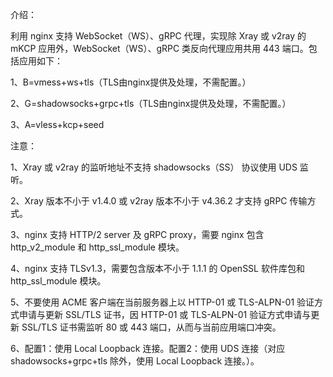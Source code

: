 介绍：

利用 nginx 支持 WebSocket（WS）、gRPC 代理，实现除 Xray 或 v2ray 的 mKCP 应用外，WebSocket（WS）、gRPC 类反向代理应用共用 443 端口。包括应用如下：

1、B=vmess+ws+tls（TLS由nginx提供及处理，不需配置。）

2、G=shadowsocks+grpc+tls（TLS由nginx提供及处理，不需配置。）

3、A=vless+kcp+seed

注意：

1、Xray 或 v2ray 的监听地址不支持 shadowsocks（SS） 协议使用 UDS 监听。

2、Xray 版本不小于 v1.4.0 或 v2ray 版本不小于 v4.36.2 才支持 gRPC 传输方式。

3、nginx 支持 HTTP/2 server 及 gRPC proxy，需要 nginx 包含 http_v2_module 和 http_ssl_module 模块。

4、nginx 支持 TLSv1.3，需要包含版本不小于 1.1.1 的 OpenSSL 软件库包和 http_ssl_module 模块。

5、不要使用 ACME 客户端在当前服务器上以 HTTP-01 或 TLS-ALPN-01 验证方式申请与更新 SSL/TLS 证书，因 HTTP-01 或 TLS-ALPN-01 验证方式申请与更新 SSL/TLS 证书需监听 80 或 443 端口，从而与当前应用端口冲突。

6、配置1：使用 Local Loopback 连接。配置2：使用 UDS 连接（对应 shadowsocks+grpc+tls 除外，使用 Local Loopback 连接。）。
